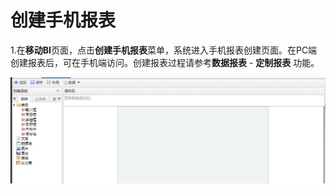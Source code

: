 # 创建手机报表

1.在**移动BI**页面，点击**创建手机报表**菜单，系统进入手机报表创建页面。在PC端创建报表后，可在手机端访问。创建报表过程请参考**数据报表** - **定制报表** 功能。

![](/assets/importn79.png)

